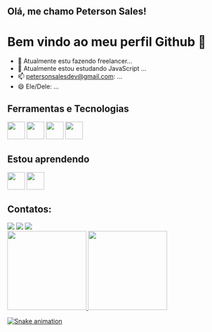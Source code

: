 ## Olá, me chamo Peterson Sales!
# Bem vindo ao meu perfil Github 👋




- 🔭 Atualmente estu fazendo freelancer...
- 🌱 Atualmente estou estudando JavaScript ...
- 📫 petersonsalesdev@gmail.com: ...
- 😄 Ele/Dele: ...

## Ferramentas e Tecnologias
<img loading="lazy" src="https://cdn.jsdelivr.net/gh/devicons/devicon/icons/vscode/vscode-original.svg" width="40" height="40"/>             <img loading="lazy" src="https://cdn.jsdelivr.net/gh/devicons/devicon/icons/git/git-original.svg" width="40" height="40"/>    <img loading="lazy" src="https://cdn.jsdelivr.net/gh/devicons/devicon/icons/html5/html5-original.svg" width="40" height="40"/>    <img loading="lazy" src="https://cdn.jsdelivr.net/gh/devicons/devicon/icons/css3/css3-original.svg" width="40" height="40"/>
            

## Estou aprendendo
<img loading="lazy" src="https://cdn.jsdelivr.net/gh/devicons/devicon/icons/javascript/javascript-original.svg" width="40" height="40"/>      <img loading="lazy" src="https://cdn.jsdelivr.net/gh/devicons/devicon/icons/react/react-original.svg" width="40" height="40"/>

## Contatos:

<div>
<a href="https://instagram.com/petersonsales-instagram-aqui" target="_blank"><img loading="lazy" src="https://img.shields.io/badge/-Instagram-%23E4405F?style=for-the-badge&logo=instagram&logoColor=white" target="_blank"></a>
<a href = "mailto:contato@seu-petersonsales"><img loading="lazy" src="https://img.shields.io/badge/Gmail-D14836?style=for-the-badge&logo=gmail&logoColor=white" target="_blank"></a>
<a href="https://www.linkedin.com/in/petersonsales-linkedln-aqui" target="_blank"><img loading="lazy" src="https://img.shields.io/badge/-LinkedIn-%230077B5?style=for-the-badge&logo=linkedin&logoColor=white" target="_blank"></a>   
</div>

<div>
<a href="https://github.com/seu-usuário-aqui">
<img loading="lazy" height="180em" src="https://github-readme-stats.vercel.app/api/top-langs/?username=petersonsales&layout=compact&langs_count=7&theme=dracula"/>
<img loading="lazy" height="180em" src="https://github-readme-stats.vercel.app/api?username=petersonsales&show_icons=true&theme=dracula&include_all_commits=true&count_private=true"/>
</div>

![Snake animation](https://github.com/petersonsales/petersonsales/blob/output/github-contribution-grid-snake.svg)
